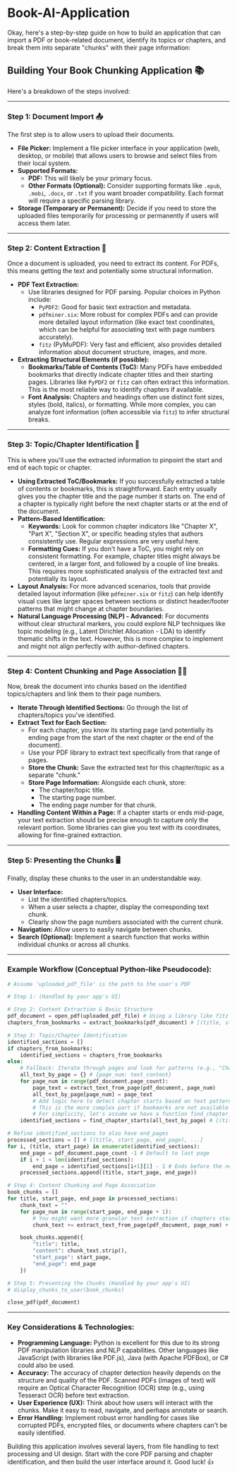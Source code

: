 # Book-AI-Application

Okay, here's a step-by-step guide on how to build an application that can import a PDF or book-related document, identify its topics or chapters, and break them into separate "chunks" with their page information:

## Building Your Book Chunking Application 📚

Here's a breakdown of the steps involved:

---

### Step 1: Document Import 📤

The first step is to allow users to upload their documents.

* **File Picker:** Implement a file picker interface in your application (web, desktop, or mobile) that allows users to browse and select files from their local system.
* **Supported Formats:**
    * **PDF:** This will likely be your primary focus.
    * **Other Formats (Optional):** Consider supporting formats like `.epub`, `.mobi`, `.docx`, or `.txt` if you want broader compatibility. Each format will require a specific parsing library.
* **Storage (Temporary or Permanent):** Decide if you need to store the uploaded files temporarily for processing or permanently if users will access them later.

---

### Step 2: Content Extraction 📝

Once a document is uploaded, you need to extract its content. For PDFs, this means getting the text and potentially some structural information.

* **PDF Text Extraction:**
    * Use libraries designed for PDF parsing. Popular choices in Python include:
        * `PyPDF2`: Good for basic text extraction and metadata.
        * `pdfminer.six`: More robust for complex PDFs and can provide more detailed layout information (like exact text coordinates, which can be helpful for associating text with page numbers accurately).
        * `fitz` (PyMuPDF): Very fast and efficient, also provides detailed information about document structure, images, and more.
* **Extracting Structural Elements (if possible):**
    * **Bookmarks/Table of Contents (ToC):** Many PDFs have embedded bookmarks that directly indicate chapter titles and their starting pages. Libraries like `PyPDF2` or `fitz` can often extract this information. This is the most reliable way to identify chapters if available.
    * **Font Analysis:** Chapters and headings often use distinct font sizes, styles (bold, italics), or formatting. While more complex, you can analyze font information (often accessible via `fitz`) to infer structural breaks.

---

### Step 3: Topic/Chapter Identification 🧐

This is where you'll use the extracted information to pinpoint the start and end of each topic or chapter.

* **Using Extracted ToC/Bookmarks:** If you successfully extracted a table of contents or bookmarks, this is straightforward. Each entry usually gives you the chapter title and the page number it starts on. The end of a chapter is typically right before the next chapter starts or at the end of the document.
* **Pattern-Based Identification:**
    * **Keywords:** Look for common chapter indicators like "Chapter X", "Part X", "Section X", or specific heading styles that authors consistently use. Regular expressions are very useful here.
    * **Formatting Cues:** If you don't have a ToC, you might rely on consistent formatting. For example, chapter titles might always be centered, in a larger font, and followed by a couple of line breaks. This requires more sophisticated analysis of the extracted text and potentially its layout.
* **Layout Analysis:** For more advanced scenarios, tools that provide detailed layout information (like `pdfminer.six` or `fitz`) can help identify visual cues like larger spaces between sections or distinct header/footer patterns that might change at chapter boundaries.
* **Natural Language Processing (NLP) - Advanced:** For documents without clear structural markers, you could explore NLP techniques like topic modeling (e.g., Latent Dirichlet Allocation - LDA) to identify thematic shifts in the text. However, this is more complex to implement and might not align perfectly with author-defined chapters.

---

### Step 4: Content Chunking and Page Association 🧩📄

Now, break the document into chunks based on the identified topics/chapters and link them to their page numbers.

* **Iterate Through Identified Sections:** Go through the list of chapters/topics you've identified.
* **Extract Text for Each Section:**
    * For each chapter, you know its starting page (and potentially its ending page from the start of the next chapter or the end of the document).
    * Use your PDF library to extract text specifically from that range of pages.
    * **Store the Chunk:** Save the extracted text for this chapter/topic as a separate "chunk."
    * **Store Page Information:** Alongside each chunk, store:
        * The chapter/topic title.
        * The starting page number.
        * The ending page number for that chunk.
* **Handling Content Within a Page:** If a chapter starts or ends mid-page, your text extraction should be precise enough to capture only the relevant portion. Some libraries can give you text with its coordinates, allowing for fine-grained extraction.

---

### Step 5: Presenting the Chunks 🖥️

Finally, display these chunks to the user in an understandable way.

* **User Interface:**
    * List the identified chapters/topics.
    * When a user selects a chapter, display the corresponding text chunk.
    * Clearly show the page numbers associated with the current chunk.
* **Navigation:** Allow users to easily navigate between chunks.
* **Search (Optional):** Implement a search function that works within individual chunks or across all chunks.

---

### Example Workflow (Conceptual Python-like Pseudocode):

```python
# Assume 'uploaded_pdf_file' is the path to the user's PDF

# Step 1: (Handled by your app's UI)

# Step 2: Content Extraction & Basic Structure
pdf_document = open_pdf(uploaded_pdf_file) # Using a library like fitz or PyPDF2
chapters_from_bookmarks = extract_bookmarks(pdf_document) # [(title, start_page), ...]

# Step 3: Topic/Chapter Identification
identified_sections = []
if chapters_from_bookmarks:
    identified_sections = chapters_from_bookmarks
else:
    # Fallback: Iterate through pages and look for patterns (e.g., "Chapter X")
    all_text_by_page = {} # {page_num: text_content}
    for page_num in range(pdf_document.page_count):
        page_text = extract_text_from_page(pdf_document, page_num)
        all_text_by_page[page_num] = page_text
        # Add logic here to detect chapter starts based on text patterns/formatting
        # This is the more complex part if bookmarks are not available
        # For simplicity, let's assume we have a function find_chapter_starts(all_text_by_page)
    identified_sections = find_chapter_starts(all_text_by_page) # [(title, start_page), ...]

# Refine identified_sections to also have end_pages
processed_sections = [] # [(title, start_page, end_page), ...]
for i, (title, start_page) in enumerate(identified_sections):
    end_page = pdf_document.page_count -1 # Default to last page
    if i + 1 < len(identified_sections):
        end_page = identified_sections[i+1][1] - 1 # Ends before the next chapter starts
    processed_sections.append((title, start_page, end_page))

# Step 4: Content Chunking and Page Association
book_chunks = []
for title, start_page, end_page in processed_sections:
    chunk_text = ""
    for page_num in range(start_page, end_page + 1):
        # You might want more granular text extraction if chapters start/end mid-page
        chunk_text += extract_text_from_page(pdf_document, page_num) + "\n"

    book_chunks.append({
        "title": title,
        "content": chunk_text.strip(),
        "start_page": start_page,
        "end_page": end_page
    })

# Step 5: Presenting the Chunks (Handled by your app's UI)
# display_chunks_to_user(book_chunks)

close_pdf(pdf_document)
```

---

### Key Considerations & Technologies:

* **Programming Language:** Python is excellent for this due to its strong PDF manipulation libraries and NLP capabilities. Other languages like JavaScript (with libraries like PDF.js), Java (with Apache PDFBox), or C# could also be used.
* **Accuracy:** The accuracy of chapter detection heavily depends on the structure and quality of the PDF. Scanned PDFs (images of text) will require an Optical Character Recognition (OCR) step (e.g., using Tesseract OCR) before text extraction.
* **User Experience (UX):** Think about how users will interact with the chunks. Make it easy to read, navigate, and perhaps annotate or search.
* **Error Handling:** Implement robust error handling for cases like corrupted PDFs, encrypted files, or documents where chapters can't be easily identified.

Building this application involves several layers, from file handling to text processing and UI design. Start with the core PDF parsing and chapter identification, and then build the user interface around it. Good luck! 👍